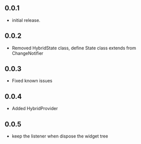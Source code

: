 ## 0.0.1

* initial release.

## 0.0.2

* Removed HybridState class, define State class extends from ChangeNotifier

## 0.0.3

* Fixed known issues

## 0.0.4

* Added HybridProvider

## 0.0.5

* keep the listener when dispose the widget tree